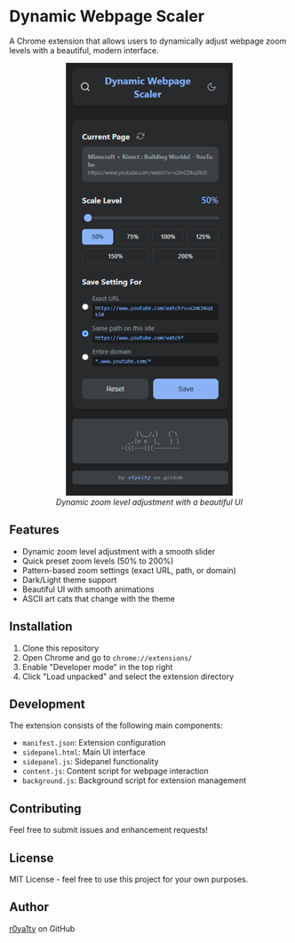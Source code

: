 # Dynamic Webpage Scaler

A Chrome extension that allows users to dynamically adjust webpage zoom levels with a beautiful, modern interface.

<div align="center">
  <img src="showcase.gif" alt="Dynamic Webpage Scaler in action" width="300">
  <br>
  <em>Dynamic zoom level adjustment with a beautiful UI</em>
</div>

## Features

- Dynamic zoom level adjustment with a smooth slider
- Quick preset zoom levels (50% to 200%)
- Pattern-based zoom settings (exact URL, path, or domain)
- Dark/Light theme support
- Beautiful UI with smooth animations
- ASCII art cats that change with the theme

## Installation

1. Clone this repository
2. Open Chrome and go to `chrome://extensions/`
3. Enable "Developer mode" in the top right
4. Click "Load unpacked" and select the extension directory

## Development

The extension consists of the following main components:

- `manifest.json`: Extension configuration
- `sidepanel.html`: Main UI interface
- `sidepanel.js`: Sidepanel functionality
- `content.js`: Content script for webpage interaction
- `background.js`: Background script for extension management

## Contributing

Feel free to submit issues and enhancement requests!

## License

MIT License - feel free to use this project for your own purposes.

## Author

[r0ya1ty](https://github.com/r0ya1ty) on GitHub 
